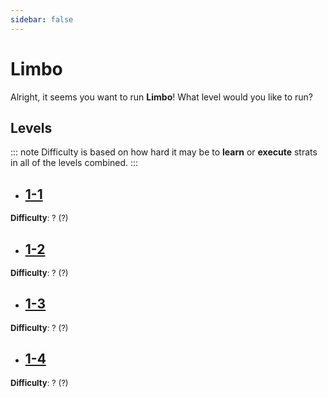 ```yaml
---
sidebar: false
---
```


# Limbo

Alright, it seems you want to run **Limbo**! What level would you like to run?

## Levels
::: note
Difficulty is based on how hard it may be to **learn** or **execute** strats in all of the levels combined.
:::

- ## [1-1](/guides/any/1-Limbo/any-1-1.md)
<font size="2">
    <b>Difficulty</b>: ? (?)
</font>

- ## [1-2](/guides/any/1-Limbo/any-1-2.md)
<font size="2">
    <b>Difficulty</b>: ? (?)
</font>

- ## [1-3](/guides/any/1-Limbo/any-1-3.md)
<font size="2">
    <b>Difficulty</b>: ? (?)
</font>

- ## [1-4](/guides/any/1-Limbo/any-1-4.md)
<font size="2">
    <b>Difficulty</b>: ? (?)
</font>